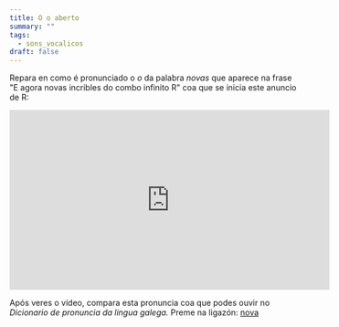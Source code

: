 ```yaml
---
title: O o aberto
summary: ""
tags:
  - sons_vocalicos
draft: false
---
```

Repara en como é pronunciado o *o* da palabra *novas* que aparece na frase  "E agora novas incribles do combo infinito R" coa que se inicia este anuncio de R:

<iframe width="560" height="315" src="https://www.youtube.com/embed/RpPGazYxcUc" title="YouTube video player" frameborder="0" allow="accelerometer; autoplay; clipboard-write; encrypted-media; gyroscope; picture-in-picture; web-share" allowfullscreen></iframe>

Após veres o vídeo, compara esta pronuncia coa que podes ouvir no *Dicionario de pronuncia da lingua galega.* Preme na ligazón: [nova](https://ilg.usc.es/pronuncia/?pq=&q=nova&l=1&c%5B%5D=0)